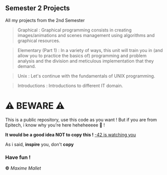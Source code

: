 ## Semester 2 Projects
All my projects from the 2nd Semester
> Graphical : Graphical programming consists in creating images/animations and scenes management using algorithms and graphical resources.

> Elementary (Part 1) : In a variety of ways, this unit will train you in (and allow you to practice the basics of) programming and problem analysis and the division and meticulous implementation that they demand. 

> Unix : Let's continue with the fundamentals of UNIX programming.

> Introductions : Introductions to different IT domain.

# ⚠️ BEWARE ⚠️
This is a public repository, use this code as you want ! But if you are from Epitech, i know why you're here heheheeeee 👀 !

**It would be a good idea NOT to copy this !** [-42 is watching you](https://c.tenor.com/3Gw_rlLRqLcAAAAM/mayarudolph-snl.gif)

As i said, **inspire** you, don't **copy**

### Have fun !
**©** _Maxime Mallet_
